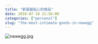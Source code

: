 ```yaml
---
title: "新蛋最贴心的商品"
date: 2010-07-10 21:56:00
categories: ["personal"]
slug: "the-most-intimate-goods-in-newegg"
---
```




![newegg.jpg](images/newegg.jpg)
